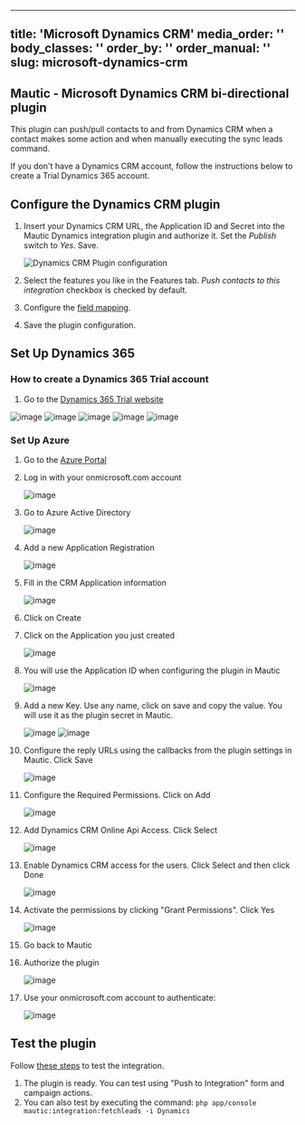 ---
title: 'Microsoft Dynamics CRM'
media_order: ''
body_classes: ''
order_by: ''
order_manual: ''
slug: microsoft-dynamics-crm
----------------------------

## Mautic - Microsoft Dynamics CRM bi-directional plugin

This plugin can push/pull contacts to and from Dynamics CRM when a contact makes some action and when manually executing the sync leads command.

If you don't have a Dynamics CRM account, follow the instructions below to create a Trial Dynamics 365 account.

## Configure the Dynamics CRM plugin

1. Insert your Dynamics CRM URL, the Application ID and Secret into the Mautic Dynamics integration plugin and authorize it. Set the *Publish* switch to *Yes*. Save.

   ![Dynamics CRM Plugin configuration](dynamics/858c5a2a7134.png "Dynamics CRM Plugin configuration")

1. Select the features you like in the Features tab. *Push contacts to this integration* checkbox is checked by default.
1. Configure the [field mapping][field mapping].
1. Save the plugin configuration.

## Set Up Dynamics 365

### How to create a Dynamics 365 Trial account

1. Go to the [Dynamics 365 Trial website](https://www.microsoft.com/en-us/dynamics/free-crm-trial.aspx)

![image](dynamics/bbdb46ab545f.png)
![image](dynamics/8106fe116d63.png)
![image](dynamics/d08c1298aa54.png)
![image](dynamics/7084b5f865d5.png)
![image](dynamics/fd5952a2005f.png)

### Set Up Azure

1. Go to the [Azure Portal](https://portal.azure.com)
1. Log in with your onmicrosoft.com account

   ![image](dynamics/4e7c9a85014f.png)

1. Go to Azure Active Directory

   ![image](dynamics/1ecee71fe408.png)

1. Add a new Application Registration

   ![image](dynamics/72e65de87640.png)

1. Fill in the CRM Application information

   ![image](dynamics/402a6170bc22.png)

1. Click on Create
1. Click on the Application you just created

   ![image](dynamics/3570e550894a.png)

1. You will use the Application ID when configuring the plugin in Mautic

   ![image](dynamics/1f320e76452e.png)

1. Add a new Key. Use any name, click on save and copy the value. You will use it as the plugin secret in Mautic.

   ![image](dynamics/a53a371dd0fb.png)
   ![image](dynamics/5b254970ed35.png)

1. Configure the reply URLs using the callbacks from the plugin settings in Mautic. Click Save

   ![image](dynamics/e2a837fe2fc7.png)

1. Configure the Required Permissions. Click on Add

   ![image](dynamics/a2482b3511de.png)

1. Add Dynamics CRM Online Api Access. Click Select

   ![image](dynamics/b6977cfd4de7.png)

1. Enable Dynamics CRM access for the users. Click Select and then click Done

   ![image](dynamics/7de74e72ae3d.png)

1. Activate the permissions by clicking "Grant Permissions". Click Yes

   ![image](dynamics/abc667cdd178.png)

1. Go back to Mautic
1. Authorize the plugin

   ![image](dynamics/858c5a2a7134.png)

1. Use your onmicrosoft.com account to authenticate:

   ![image](dynamics/3a66e53a9265.png)

## Test the plugin

Follow [these steps][testing] to test the integration.

1. The plugin is ready. You can test using "Push to Integration" form and campaign actions.
1. You can also test by executing the command: `php app/console mautic:integration:fetchleads -i Dynamics`

[mautic]: <https://mautic.org>
[Mautic]: <https://mautic.org>

[field mapping]: <field_mapping.html>
[testing]: <integration_test.html>
[points]: <./../points>
